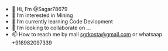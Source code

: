 - 👋 Hi, I’m @Sagar78679
- 👀 I’m interested in Mining
- 🌱 I’m currently learning Code Devlopment
- 💞️ I’m looking to collaborate on ...
- 📫 How to reach me by mail sgrkosta@gmail.com or whatsaap +918982097339

<!---
Sagar78679/Sagar78679 is a ✨ special ✨ repository because its `README.md` (this file) appears on your GitHub profile.
You can click the Preview link to take a look at your changes.
--->

